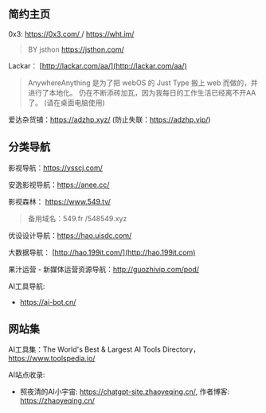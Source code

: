 ## 简约主页

0x3: [https://0x3.com/ ](https://0x3.com)  / https://wht.im/  

> BY jsthon https://jsthon.com/

Lackar： [http://lackar.com/aa/](http://lackar.com/aa/)

> AnywhereAnything 是为了把 webOS 的 Just Type 搬上 web 而做的，并进行了本地化。 仍在不断添砖加瓦，因为我每日的工作生活已经离不开AA了。 (请在桌面电脑使用)

爱达杂货铺：https://adzhp.xyz/ (防止失联：https://adzhp.vip/)

## 分类导航

影视导航：https://ysscj.com/

安逸影视导航：https://anee.cc/

影视森林： https://www.549.tv/

> 备用域名：549.fr /548549.xyz
>

优设设计导航：https://hao.uisdc.com/

大数据导航： [http://hao.199it.com/](http://hao.199it.com)

果汁运营 - 新媒体运营资源导航：http://guozhivip.com/pod/

AI工具导航:  

- https://ai-bot.cn/

## 网站集

AI工具集：The World's Best & Largest AI Tools Directory，https://www.toolspedia.io/

AI站点收录:  

- 照夜清的AI小宇宙: https://chatgpt-site.zhaoyeqing.cn/, 作者博客: https://zhaoyeqing.cn/